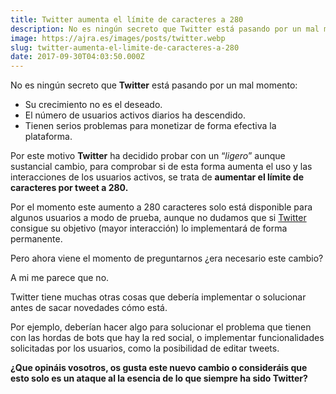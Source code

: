 ```yaml
---
title: Twitter aumenta el límite de caracteres a 280
description: No es ningún secreto que Twitter está pasando por un mal momento.
image: https://ajra.es/images/posts/twitter.webp
slug: twitter-aumenta-el-limite-de-caracteres-a-280
date: 2017-09-30T04:03:50.000Z
---
```


No es ningún secreto que **Twitter** está pasando por un mal momento:

- Su crecimiento no es el deseado.
- El número de usuarios activos diarios ha descendido.
- Tienen serios problemas para monetizar de forma efectiva la plataforma.

Por este motivo **Twitter** ha decidido probar con un “*ligero*” aunque sustancial cambio, para comprobar si de esta forma aumenta el uso y las interacciones de los usuarios activos, se trata de **aumentar el límite de caracteres por tweet a 280.**

Por el momento este aumento a 280 caracteres solo está disponible para algunos usuarios a modo de prueba, aunque no dudamos que si [Twitter](https://www.cubodekubrick.com/blog?tag=Twitter) consigue su objetivo (mayor interacción) lo implementará de forma permanente.

Pero ahora viene el momento de preguntarnos ¿era necesario este cambio?

A mi me parece que no.

Twitter tiene muchas otras cosas que debería implementar o solucionar antes de sacar novedades cómo está.

Por ejemplo, deberían hacer algo para solucionar el problema que tienen con las hordas de bots que hay la red social, o implementar funcionalidades solicitadas por los usuarios, como la posibilidad de editar tweets.

**¿Que opináis vosotros, os gusta este nuevo cambio o consideráis que esto solo es un ataque al la esencia de lo que siempre ha sido Twitter?**
